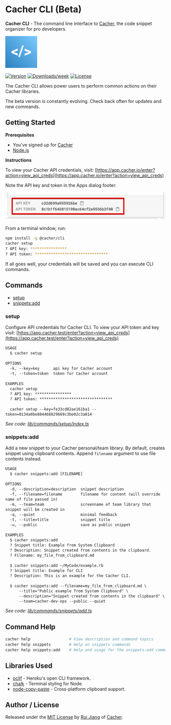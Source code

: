 Cacher CLI (Beta)
==========

**Cacher CLI** - The command line interface to [Cacher](https://www.cacher.io), the code snippet organizer for pro 
developers.

![Cacher logo](src/images/cacher-logo.png)

[![Version](https://img.shields.io/npm/v/@cacherapp/cli.svg)](https://npmjs.org/package/@cacherapp/cli)
[![Downloads/week](https://img.shields.io/npm/dw/@cacherapp/cli.svg)](https://npmjs.org/package/@cacherapp/cli)
[![License](https://img.shields.io/npm/l/@cacherapp/cli.svg)](https://github.com/jookyboi/cli/blob/master/package.json)

The Cacher CLI allows power users to perform common actions on their Cacher libraries.

The beta version is constantly evolving. Check back often for updates and new commands.

## Getting Started

**Prerequisites**
- You've signed up for [Cacher](https://www.cacher.io)
- [Node.js](https://nodejs.org/en/)

**Instructions**

To view your Cacher API credentials, visit:
[https://app.cacher.io/enter?action=view_api_creds](https://app.cacher.io/enter?action=view_api_creds)

Note the API key and token in the Apps dialog footer:

![Cacher logo](src/images/api-creds.png)

From a terminal window, run:

```bash
npm install -g @cacher/cli
cacher setup
? API key: ****************
? API token: ********************************
``` 

If all goes well, your credentials will be saved and you can execute CLI commands. 

## Commands

* [setup](#setup)
* [snippets:add](#snippetsadd)

### setup

Configure API credentials for Cacher CLI. To view your API token and key visit:
[https://app.cacher.test/enter?action=view_api_creds](https://app.cacher.test/enter?action=view_api_creds)

```
USAGE
  $ cacher setup

OPTIONS
  -k, --key=key      api key for Cacher account
  -t, --token=token  token for Cacher account

EXAMPLES
  cacher setup
  ? API key: ****************
  ? API token: ********************************

  cacher setup --key=fe33cd82ae161ba1 --token=0134a0be884468829669c3be02c3a814
```

_See code: [lib/commands/setup/index.ts](https://github.com/CacherApp/cacher-cli/blob/master/src/commands/setup/index.ts)_

### snippets:add

Add a new snippet to your Cacher personal/team library. By default, creates snippet using clipboard contents. Append `filename` argument to use file contents instead.

```
USAGE
  $ cacher snippets:add [FILENAME]

OPTIONS
  -d, --description=description  snippet description
  -f, --filename=filename        filename for content (will override name of file passed in)
  -m, --team=team                screenname of team library that snippet will be created in
  -q, --quiet                    minimal feedback
  -t, --title=title              snippet title
  -u, --public                   save as public snippet

EXAMPLES
  $ cacher snippets:add
  ? Snippet title: Example from System Clipboard
  ? Description: Snippet created from contents in the clipboard.
  ? Filename: my_file_from_clipboard.md

  $ cacher snippets:add ~/MyCode/example.rb
  ? Snippet title: Example for CLI
  ? Description: This is an example for the Cacher CLI.

  $ cacher snippets:add --filename=my_file_from_clipboard.md \
      --title="Public example from System Clipboard" \
      --description="Snippet created from contents in the clipboard" \
      --team=cacher-dev-ops --public --quiet
```

_See code: [lib/commands/snippets/add.ts](https://github.com/CacherApp/cacher-cli/blob/master/src/commands/snippets/add.ts)_

## Command Help

```bash
cacher help                 # View description and command topics
cacher help snippets        # Help on snippets commands
cacher help snippets:add    # Help and usage for the snippets:add command
```

## Libraries Used

- [oclif](https://oclif.io/) - Heroku's open CLI framework.
- [chalk](https://github.com/chalk/chalk) - Terminal styling for Node.
- [node-copy-paste](https://github.com/xavi-/node-copy-paste) - Cross-platform clipboard support.

## Author / License

Released under the [MIT License](/LICENSE) by [Rui Jiang](https://github.com/jookyboi) of [Cacher](https://www.cacher.io).
